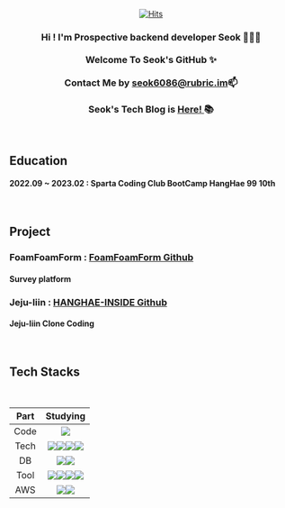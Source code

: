 <div align = "center">
  



  
[![Hits](https://hits.seeyoufarm.com/api/count/incr/badge.svg?url=https%3A%2F%2Fgithub.com%2Fpicjoy&count_bg=%23FFE400&title_bg=%23C5FF00&icon=protocols-dot-io.svg&icon_color=%23FFFFFF&title=Today&edge_flat=false)](https://hits.seeyoufarm.com)
   
### Hi ! I'm Prospective backend developer Seok 🧑🏻‍💻 </br></br> Welcome To Seok's GitHub ✨</br></br> Contact Me by seok6086@rubric.im📫 </br></br> Seok's Tech Blog is [ Here! ](https://seok6086.tistory.com/) 📚

</div>
</br>
<div>

##  Education
#### 2022.09 ~ 2023.02  : Sparta Coding Club BootCamp HangHae 99 10th  

</div>

</br>
<div>

##  Project 
### FoamFoamForm : [ FoamFoamForm Github ](https://github.com/form-maker/FFF-BE)
#### Survey platform
### Jeju-Iiin : [ HANGHAE-INSIDE Github ](https://github.com/seok6086/jeju-iiin)
#### Jeju-Iiin Clone Coding
  
</div>
</br>

<div>  

## Tech Stacks
</br>

|Part|Studying|
|:---:|:---:|
|Code|<img src="https://img.shields.io/badge/Java-E34F26?style=for-the-badge&logo=java&logoColor=white"/>|
|Tech|<img src="https://img.shields.io/badge/Spring-6DB33F?style=for-the-badge&logo=spring&logoColor=white"/><img src="https://img.shields.io/badge/SpringBoot-6DB33F?style=for-the-badge&logo=springboot&logoColor=white"/><img src="https://img.shields.io/badge/SpringSecurity-6DB33F?style=for-the-badge&logo=springsecurity&logoColor=white"/><img src="https://img.shields.io/badge/JWT-000000?style=for-the-badge&logo=jsonwebtokens&logoColor=white"/>|
|DB|<img src="https://img.shields.io/badge/MySQL-4479A1?style=for-the-badge&logo=mysql&logoColor=white"/><img src="https://img.shields.io/badge/Redis-DC382D?style=for-the-badge&logo=Redis&logoColor=white">|
|Tool|<img src="https://img.shields.io/badge/INTELLIJIDEA-000000?style=for-the-badge&logo=intellijidea&logoColor=white"/><img src="https://img.shields.io/badge/Git-F05032?style=for-the-badge&logo=git&logoColor=white"/><img src="https://img.shields.io/badge/Github-181717?style=for-the-badge&logo=github&logoColor=white"/><img src="https://img.shields.io/badge/Slack-4A154B?style=for-the-badge&logo=slack&logoColor=white"/>||
|AWS|<img src="https://img.shields.io/badge/AwsEC2-232F3E?style=for-the-badge&logo=AmazonAWS&logoColor=white"/><img src="https://img.shields.io/badge/AwsRDS-232F3E?style=for-the-badge&logo=AmazonAWS&logoColor=white"/>|
  
</div>  

<div align = "center">  
 
</br>

</div>
















